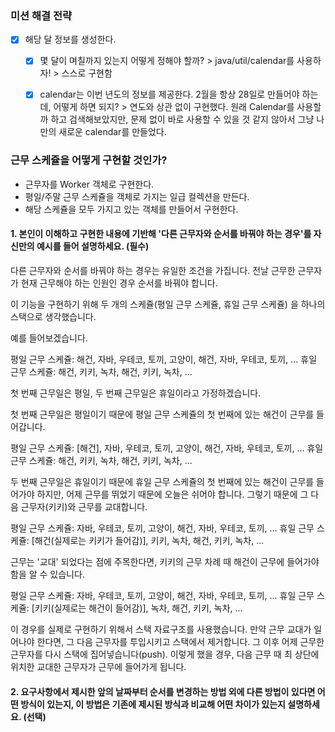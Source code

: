 ### 미션 해결 전략 
- [x] 해당 달 정보를 생성한다.
  - [x] 몇 달이 며칠까지 있는지 어떻게 정해야 할까? > java/util/calendar를 사용하자! > 스스로 구현함
  - [x] calendar는 이번 년도의 정보를 제공한다. 2월을 항상 28일로 만들어야 하는데, 어떻게 하면 되지? > 연도와 상관 없이 구현했다.
원래 Calendar를 사용할까 하고 검색해보았지만, 문제 없이 바로 사용할 수 있을 것 같지 않아서 그냥 나만의 새로운 calendar를 만들었다.


### 근무 스케쥴을 어떻게 구현할 것인가?
- 근무자를 Worker 객체로 구현한다.
- 평일/주말 근무 스케쥴을 객체로 가지는 일급 컬렉션을 만든다.
- 해당 스케쥴을 모두 가지고 있는 객체를 만들어서 구현한다.

#### 1. 본인이 이해하고 구현한 내용에 기반해 '다른 근무자와 순서를 바꿔야 하는 경우'를 자신만의 예시를 들어 설명하세요. (필수)       
다른 근무자와 순서를 바꿔야 하는 경우는 유일한 조건을 가집니다.
전날 근무한 근무자가 현재 근무해야 하는 인원인 경우 순서를 바꿔야 합니다.

이 기능을 구현하기 위해 두 개의 스케쥴(평일 근무 스케쥴, 휴일 근무 스케쥴) 을 하나의 스택으로 생각했습니다.

예를 들어보겠습니다.

평일 근무 스케쥴: 해건, 자바, 우테코, 토끼, 고양이, 해건, 자바, 우테코, 토끼, ...
휴일 근무 스케쥴: 해건, 키키, 녹차, 해건, 키키, 녹차, ...

첫 번째 근무일은 평일, 두 번째 근무일은 휴일이라고 가정하겠습니다.

첫 번째 근무일은 평일이기 때문에 평일 근무 스케쥴의 첫 번째에 있는 해건이 근무를 들어갑니다.

평일 근무 스케쥴: [해건], 자바, 우테코, 토끼, 고양이, 해건, 자바, 우테코, 토끼, ...
휴일 근무 스케쥴: 해건, 키키, 녹차, 해건, 키키, 녹차, ...

두 번째 근무일은 휴일이기 때문에 휴일 근무 스케쥴의 첫 번째에 있는 해건이 근무를 들어가야 하지만, 어제 근무를 뛰었기 때문에 오늘은 쉬어야 합니다.
그렇기 때문에 그 다음 근무자(키키)와 근무를 교대합니다.

평일 근무 스케쥴: 자바, 우테코, 토끼, 고양이, 해건, 자바, 우테코, 토끼, ...
휴일 근무 스케쥴: [해건(실제로는 키키가 들어감)], 키키, 녹차, 해건, 키키, 녹차, ...

근무는 '교대' 되었다는 점에 주목한다면, 키키의 근무 차례 때 해건이 근무에 들어가야 함을 알 수 있습니다.

평일 근무 스케쥴: 자바, 우테코, 토끼, 고양이, 해건, 자바, 우테코, 토끼, ...
휴일 근무 스케쥴: [키키(실제로는 해건이 들어감)], 녹차, 해건, 키키, 녹차, ...


이 경우를 실제로 구현하기 위해서 스택 자료구조를 사용했습니다.
만약 근무 교대가 일어나야 한다면, 그 다음 근무자를 투입시키고 스택에서 제거합니다.
그 이후 어제 근무한 근무자를 다시 스택에 집어넣습니다(push).
이렇게 했을 경우, 다음 근무 때 최 상단에 위치한 교대한 근무자가 근무에 들어가게 됩니다.



#### 2. 요구사항에서 제시한 앞의 날짜부터 순서를 변경하는 방법 외에 다른 방법이 있다면 어떤 방식이 있는지, 이 방법은 기존에 제시된 방식과 비교해 어떤 차이가 있는지 설명하세요. (선택)
